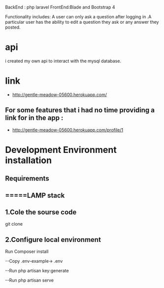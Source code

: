 

BackEnd : php laravel
FrontEnd:Blade and Bootstrap 4

Functionality includes:
  A user can only ask a question after logging in .A particular user  has the ability to  edit a question they ask or any answer they posted.

# api
i created my own api to interact with the mysql database.

# link
- http://gentle-meadow-05600.herokuapp.com/
## For some features that i had no time providing a link for in the app :
- http://gentle-meadow-05600.herokuapp.com/profile/1

# Development Environment installation
## Requirements
##     =====LAMP stack
## 1.Cole the sourse code    
git clone <project-url>
    
## 2.Configure local environment
Run Composer install

--Copy .env-example-> .env

--Run php artisan key:generate

--Run php artisan serve
